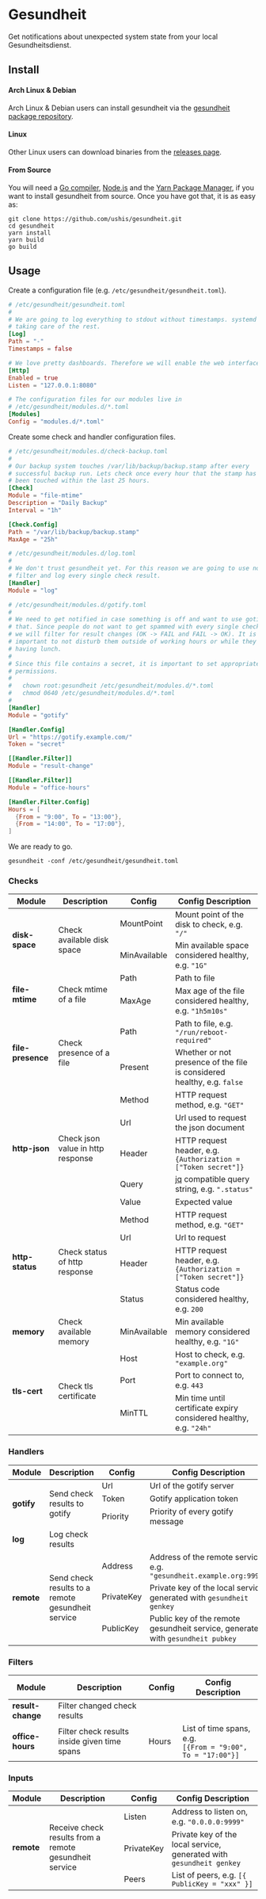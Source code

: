 # Gesundheit

Get notifications about unexpected system state from your local Gesundheitsdienst.

## Install

#### Arch Linux & Debian

Arch Linux & Debian users can install gesundheit via the
[gesundheit package repository](http://repo.honkgong.info/gesundheit/).

#### Linux

Other Linux users can download binaries from the
[releases page](https://github.com/ushis/gesundheit/releases).

#### From Source

You will need a [Go compiler](https://go.dev/), [Node.js](https://nodejs.org/)
and the [Yarn Package Manager](https://yarnpkg.com/), if you want to install
gesundheit from source. Once you have got that, it is as easy as:

```
git clone https://github.com/ushis/gesundheit.git
cd gesundheit
yarn install
yarn build
go build
```

## Usage

Create a configuration file (e.g. `/etc/gesundheit/gesundheit.toml`).

```toml
# /etc/gesundheit/gesundheit.toml
#
# We are going to log everything to stdout without timestamps. systemd is
# taking care of the rest.
[Log]
Path = "-"
Timestamps = false

# We love pretty dashboards. Therefore we will enable the web interface.
[Http]
Enabled = true
Listen = "127.0.0.1:8080"

# The configuration files for our modules live in
# /etc/gesundheit/modules.d/*.toml
[Modules]
Config = "modules.d/*.toml"
```

Create some check and handler configuration files.

```toml
# /etc/gesundheit/modules.d/check-backup.toml
#
# Our backup system touches /var/lib/backup/backup.stamp after every
# successful backup run. Lets check once every hour that the stamp has
# been touched within the last 25 hours.
[Check]
Module = "file-mtime"
Description = "Daily Backup"
Interval = "1h"

[Check.Config]
Path = "/var/lib/backup/backup.stamp"
MaxAge = "25h"
```

```toml
# /etc/gesundheit/modules.d/log.toml
#
# We don't trust gesundheit yet. For this reason we are going to use no
# filter and log every single check result.
[Handler]
Module = "log"
```

```toml
# /etc/gesundheit/modules.d/gotify.toml
#
# We need to get notified in case something is off and want to use gotify for
# that. Since people do not want to get spammed with every single check result
# we will filter for result changes (OK -> FAIL and FAIL -> OK). It is also
# important to not disturb them outside of working hours or while they are
# having lunch.
#
# Since this file contains a secret, it is important to set appropriate
# permissions.
#
#   chown root:gesundheit /etc/gesundheit/modules.d/*.toml
#   chmod 0640 /etc/gesundheit/modules.d/*.toml
#
[Handler]
Module = "gotify"

[Handler.Config]
Url = "https://gotify.example.com/"
Token = "secret"

[[Handler.Filter]]
Module = "result-change"

[[Handler.Filter]]
Module = "office-hours"

[Handler.Filter.Config]
Hours = [
  {From = "9:00", To = "13:00"},
  {From = "14:00", To = "17:00"},
]
```

We are ready to go.

```
gesundheit -conf /etc/gesundheit/gesundheit.toml
```

### Checks

<table>
  <thead>
    <tr>
      <th>Module</th>
      <th>Description</th>
      <th>Config</th>
      <th>Config Description</th>
    </tr>
  </thead>
  <tbody>
    <tr>
      <td rowspan="2"><strong>disk-space</strong></td>
      <td rowspan="2">Check available disk space</td>
      <td>MountPoint</td>
      <td>Mount point of the disk to check, e.g. <code>"/"</code></td>
    </tr>
    <tr>
      <td>MinAvailable</td>
      <td>Min available space considered healthy, e.g. <code>"1G"</code></td>
    </tr>
    <tr>
      <td rowspan="2"><strong>file-mtime</strong></td>
      <td rowspan="2">Check mtime of a file</td>
      <td>Path</td>
      <td>Path to file</td>
    </tr>
    <tr>
      <td>MaxAge</td>
      <td>
        Max age of the file considered healthy,
        e.g. <code>"1h5m10s"</code>
      </td>
    </tr>
    <tr>
      <td rowspan="2"><strong>file-presence</strong></td>
      <td rowspan="2">Check presence of a file</td>
      <td>Path</td>
      <td>Path to file, e.g. <code>"/run/reboot-required"</code></td>
    </tr>
    <tr>
      <td>Present</td>
      <td>
        Whether or not presence of the file is considered healthy, e.g.
        <code>false</code>
      </td>
    </tr>
    <tr>
      <td rowspan="5"><strong>http-json</strong></td>
      <td rowspan="5">Check json value in http response</td>
      <td>Method</td>
      <td>HTTP request method, e.g. <code>"GET"</code></td>
    </tr>
    <tr>
      <td>Url</td>
      <td>Url used to request the json document</td>
    </tr>
    <tr>
      <td>Header</td>
      <td>
        HTTP request header, e.g.<br/>
        <code>{Authorization = ["Token secret"]}</code>
      </td>
    </tr>
    <tr>
      <td>Query</td>
      <td>
        <a href="https://stedolan.github.io/jq/">jq</a> compatible query string,
        e.g. <code>".status"</code>
      </td>
    </tr>
    <tr>
      <td>Value</td>
      <td>Expected value</td>
    </tr>
    <tr>
      <td rowspan="4"><strong>http-status</strong></td>
      <td rowspan="4">Check status of http response</td>
      <td>Method</td>
      <td>HTTP request method, e.g. <code>"GET"</code></td>
    </tr>
    <tr>
      <td>Url</td>
      <td>Url to request</td>
    </tr>
    <tr>
      <td>Header</td>
      <td>
        HTTP request header, e.g.<br/>
        <code>{Authorization = ["Token secret"]}</code>
      </td>
    </tr>
    <tr>
      <td>Status</td>
      <td>Status code considered healthy, e.g. <code>200</code></td>
    </tr>
    <tr>
      <td><strong>memory</strong></td>
      <td>Check available memory</td>
      <td>MinAvailable</td>
      <td>Min available memory considered healthy, e.g. <code>"1G"</code></td>
    </tr>
    <tr>
      <td rowspan="3"><strong>tls-cert</strong></td>
      <td rowspan="3">Check tls certificate</td>
      <td>Host</td>
      <td>Host to check, e.g. <code>"example.org"</code></td>
    </tr>
    <tr>
      <td>Port</td>
      <td>Port to connect to, e.g. <code>443</code></td>
    </tr>
    <tr>
      <td>MinTTL</td>
      <td>
        Min time until certificate expiry considered healthy,
        e.g. <code>"24h"</code>
      </td>
    </tr>
  </tbody>
</table>

### Handlers

<table>
  <thead>
    <tr>
      <th>Module</th>
      <th>Description</th>
      <th>Config</th>
      <th>Config Description</th>
      <th>Default</th>
    </tr>
  </thead>
  <tbody>
    <tr>
      <td rowspan="3"><strong>gotify</strong></td>
      <td rowspan="3">Send check results to gotify</td>
      <td>Url</td>
      <td>Url of the gotify server</td>
      <td></td>
    </tr>
    <tr>
      <td>Token</td>
      <td>Gotify application token</td>
      <td></td>
    </tr>
    <tr>
      <td>Priority</td>
      <td>Priority of every gotify message</td>
      <td><code>4</code></td>
    </tr>
    <tr>
      <td><strong>log</strong></td>
      <td>Log check results</td>
      <td></td>
      <td></td>
      <td></td>
    </tr>
    <tr>
      <td rowspan="3"><strong>remote</strong></td>
      <td rowspan="3">Send check results to a remote gesundheit service</td>
      <td>Address</td>
      <td>Address of the remote service, e.g. <code>"gesundheit.example.org:9999"</code></td>
      <td></td>
    </tr>
    <tr>
      <td>PrivateKey</td>
      <td>
        Private key of the local service, generated
        with <code>gesundheit genkey</code>
      </td>
      <td></td>
    </tr>
    <tr>
      <td>PublicKey</td>
      <td>
        Public key of the remote gesundheit service,
        generated with <code>gesundheit pubkey</code>
      </td>
      <td></td>
    </tr>
  </tbody>
</table>

### Filters

<table>
  <thead>
    <tr>
      <th>Module</th>
      <th>Description</th>
      <th>Config</th>
      <th>Config Description</th>
    </tr>
  </thead>
  <tbody>
    <tr>
      <td><strong>result-change</strong></td>
      <td>Filter changed check results</td>
      <td></td>
      <td></td>
    </tr>
    <tr>
      <td><strong>office-hours</strong></td>
      <td>Filter check results inside given time spans</td>
      <td>Hours</td>
      <td>
        List of time spans, e.g.<br/>
        <code>[{From = "9:00", To = "17:00"}]</code>
      </td>
    </tr>
  </tbody>
</table>


### Inputs

<table>
  <thead>
    <tr>
      <th>Module</th>
      <th>Description</th>
      <th>Config</th>
      <th>Config Description</th>
    </tr>
  </thead>
  <tbody>
    <tr>
      <td rowspan="3"><strong>remote</strong></td>
      <td rowspan="3">Receive check results from a remote gesundheit service</td>
      <td>Listen</td>
      <td>Address to listen on, e.g. <code>"0.0.0.0:9999"</code></td>
    </tr>
    <tr>
      <td>PrivateKey</td>
      <td>
        Private key of the local service, generated
        with <code>gesundheit genkey</code>
      </td>
    </tr>
    <tr>
      <td>Peers</td>
      <td>
        List of peers, e.g. <code>[{ PublicKey = "xxx" }]</code>
      </td>
    </tr>
  </tbody>
</table>
